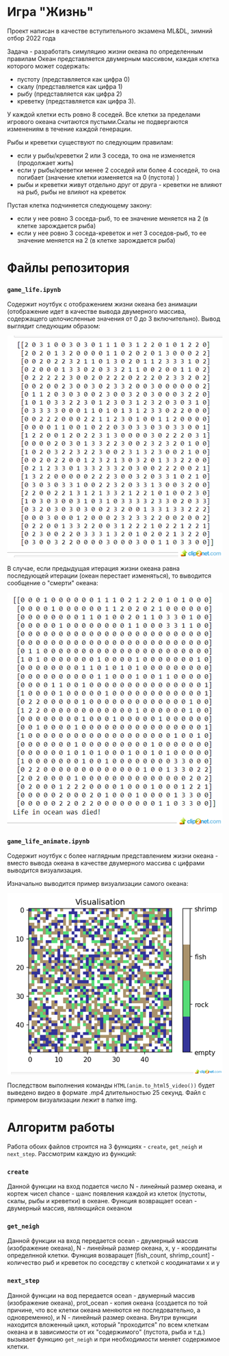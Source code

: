 # Игра "Жизнь"
Проект написан в качестве вступительного экзамена ML&DL, зимний отбор 2022 года

Задача - разработать симуляцию жизни океана по определенным правилам
Океан представляется двумерным массивом, каждая клетка которого может содержать:
- пустоту (представляется как цифра 0)
- скалу (представляется как цифра 1)
- рыбу (представляется как цифра 2)
- креветку (представляется как цифра 3).

У каждой клетки есть ровно 8 соседей. Все клетки за пределами игрового океана считаются пустыми.Скалы не подвергаются изменениям в течение каждой генерации.

Рыбы и креветки существуют по следующим правилам:
- если у рыбы/креветки 2 или 3 соседа, то она не изменяется (продолжает жить)
- если у рыбы/креветки менее 2 соседей или более 4 соседей, то она погибает (значение клетки изменяется на 0 (пустота) )
- рыбы и креветки живут отдельно друг от друга - креветки не влияют на рыб, рыбы не влияют на креветок

Пустая клетка подчиняется следующему закону:
- если у нее ровно 3 соседа-рыб, то ее значение меняется на 2 (в клетке зарождается рыба)
- если у нее ровно 3 соседа-креветок и нет 3 соседов-рыб, то ее значение меняется на 2 (в клетке зарождается рыба)

# Файлы репозитория

### `game_life.ipynb`
Содержит ноутбук с отображением жизни океана без анимации (отображение идет в качестве вывода двумерного массива, содержащего целочисленные значения от 0 до 3 включительно).
Вывод выглядит следующим образом:

![without_animate](https://github.com/whatisslove11/game_life/blob/main/img/ocean.png)

В случае, если предыдущая итерация жизни океана равна последующей итерации (океан перестает изменяться), то выводится сообщение о "смерти" океана:

![death_msg](https://github.com/whatisslove11/game_life/blob/main/img/death_ocean.png)

### `game_life_animate.ipynb`
Содержит ноутбук с более наглядным представлением жизни океана - вместо вывода океана в качестве двумерного массива с цифрами выводится визуализация.

Изначально выводится пример визуализации самого океана:

![anim_ocean](https://github.com/whatisslove11/game_life/blob/main/img/animate_ocean.png)

Последством выполнения команды `HTML(anim.to_html5_video())` будет выведено видео в формате .mp4 длительностью 25 секунд.
Файл с примером визуализации лежит в папке img.

# Алгоритм работы

Работа обоих файлов строится на 3 функциях - `create`, `get_neigh` и `next_step`. Рассмотрим каждую из функций:

### `create`
Данной функции на вход подается число N - линейный размер океана, и кортеж чисел chance - шанс появления каждой из клеток (пустоты, скалы, рыбы и креветки) в океане. Функция возвращает ocean - двумерный массив, являющийся океаном

### `get_neigh`
Данной функции на вход передается ocean - двумерный массив (изображение океана), N - линейный размер океана, x, y - координаты определнной клетки. Функция возваращет [fish_count, shrimp_count] - количество рыб и креветок по соседству с клеткой с коодинатами x и y

### `next_step`
Данной функции на вод передается ocean - двумерный массив (изображение океана), prot_ocean - копия океана (создается по той причине, что все клетки океана меняются не последовательно, а одновременно), и N - линейный размер океана. Внутри вункции находится вложенный цикл, который "проходится" по всем клеткам океана и в зависимости от их "содержимого" (пустота, рыба и т.д.) вызывает функцию `get_neigh` и при необходимости меняет содержимое клетки.
